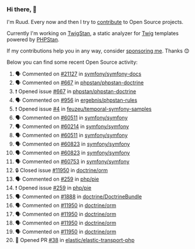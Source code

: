 ### Hi there, 👋

I'm Ruud. Every now and then I try to [contribute](https://github.com/pulls?q=+is%3Apr+author%3Aruudk+archived%3Afalse+is%3Apublic+) to Open Source projects.

Currently I'm working on [TwigStan](https://github.com/twigstan), a static analyzer for [Twig](https://twig.symfony.com/) templates powered by [PHPStan](https://phpstan.org/).

If my contributions help you in any way, consider [sponsoring me](https://github.com/sponsors/ruudk). Thanks 😊

Below you can find some recent Open Source activity:

<!--START_SECTION:activity-->
1. 🗣 Commented on [#21127](https://github.com/symfony/symfony-docs/issues/21127#issuecomment-2995412059) in [symfony/symfony-docs](https://github.com/symfony/symfony-docs)
2. 🗣 Commented on [#667](https://github.com/phpstan/phpstan-doctrine/issues/667#issuecomment-2993507299) in [phpstan/phpstan-doctrine](https://github.com/phpstan/phpstan-doctrine)
3. ❗ Opened issue [#667](https://github.com/phpstan/phpstan-doctrine/issues/667) in [phpstan/phpstan-doctrine](https://github.com/phpstan/phpstan-doctrine)
4. 🗣 Commented on [#956](https://github.com/ergebnis/phpstan-rules/issues/956#issuecomment-2993457627) in [ergebnis/phpstan-rules](https://github.com/ergebnis/phpstan-rules)
5. ❗ Opened issue [#4](https://github.com/feuzeu/temporal-symfony-samples/issues/4) in [feuzeu/temporal-symfony-samples](https://github.com/feuzeu/temporal-symfony-samples)
6. 🗣 Commented on [#60511](https://github.com/symfony/symfony/pull/60511#issuecomment-2988121206) in [symfony/symfony](https://github.com/symfony/symfony)
7. 🗣 Commented on [#60214](https://github.com/symfony/symfony/issues/60214#issuecomment-2988015700) in [symfony/symfony](https://github.com/symfony/symfony)
8. 🗣 Commented on [#60511](https://github.com/symfony/symfony/pull/60511#issuecomment-2988011834) in [symfony/symfony](https://github.com/symfony/symfony)
9. 🗣 Commented on [#60823](https://github.com/symfony/symfony/pull/60823#issuecomment-2987862321) in [symfony/symfony](https://github.com/symfony/symfony)
10. 🗣 Commented on [#60823](https://github.com/symfony/symfony/pull/60823#issuecomment-2987849489) in [symfony/symfony](https://github.com/symfony/symfony)
11. 🗣 Commented on [#60753](https://github.com/symfony/symfony/pull/60753#issuecomment-2981012999) in [symfony/symfony](https://github.com/symfony/symfony)
12. 🔒 Closed issue [#11950](https://github.com/doctrine/orm/issues/11950) in [doctrine/orm](https://github.com/doctrine/orm)
13. 🗣 Commented on [#259](https://github.com/php/pie/issues/259#issuecomment-2979382651) in [php/pie](https://github.com/php/pie)
14. ❗ Opened issue [#259](https://github.com/php/pie/issues/259) in [php/pie](https://github.com/php/pie)
15. 🗣 Commented on [#1888](https://github.com/doctrine/DoctrineBundle/pull/1888#issuecomment-2977928241) in [doctrine/DoctrineBundle](https://github.com/doctrine/DoctrineBundle)
16. 🗣 Commented on [#11950](https://github.com/doctrine/orm/issues/11950#issuecomment-2973571950) in [doctrine/orm](https://github.com/doctrine/orm)
17. 🗣 Commented on [#11950](https://github.com/doctrine/orm/issues/11950#issuecomment-2973013161) in [doctrine/orm](https://github.com/doctrine/orm)
18. 🗣 Commented on [#11950](https://github.com/doctrine/orm/issues/11950#issuecomment-2972967094) in [doctrine/orm](https://github.com/doctrine/orm)
19. 🗣 Commented on [#11950](https://github.com/doctrine/orm/issues/11950#issuecomment-2972841076) in [doctrine/orm](https://github.com/doctrine/orm)
20. 💪 Opened PR [#38](https://github.com/elastic/elastic-transport-php/pull/38) in [elastic/elastic-transport-php](https://github.com/elastic/elastic-transport-php)
<!--END_SECTION:activity-->
